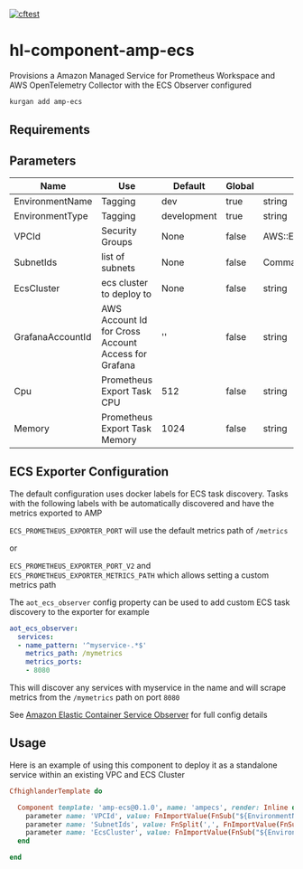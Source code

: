 [![cftest](https://github.com/theonestack/hl-component-amp-ecs/actions/workflows/rspec.yaml/badge.svg)](https://github.com/theonestack/hl-component-amp-ecs/actions/workflows/rspec.yaml)

# hl-component-amp-ecs
Provisions a Amazon Managed Service for Prometheus Workspace and AWS OpenTelemetry Collector with the ECS Observer configured


```bash
kurgan add amp-ecs
```

## Requirements

## Parameters

| Name | Use | Default | Global | Type | Allowed Values |
| ---- | --- | ------- | ------ | ---- | -------------- |
| EnvironmentName | Tagging | dev | true | string
| EnvironmentType | Tagging | development | true | string | ['development','production']
| VPCId | Security Groups | None | false | AWS::EC2::VPC::Id
| SubnetIds | list of subnets | None | false | CommaDelimitedList
| EcsCluster | ecs cluster to deploy to | None | false | string
| GrafanaAccountId | AWS Account Id for Cross Account Access for Grafana | '' | false | string
| Cpu | Prometheus Export Task CPU | 512 | false | string
| Memory | Prometheus Export Task Memory | 1024 | false | string

## ECS Exporter Configuration

The default configuration uses docker labels for ECS task discovery. Tasks with the following labels with be automatically discovered and have the metrics exported to AMP

`ECS_PROMETHEUS_EXPORTER_PORT` will use the default metrics path of `/metrics`

or

`ECS_PROMETHEUS_EXPORTER_PORT_V2` and `ECS_PROMETHEUS_EXPORTER_METRICS_PATH` which allows setting a custom metrics path

The `aot_ecs_observer` config property can be used to add custom ECS task discovery to the exporter for example

```yaml
aot_ecs_observer:
  services:
  - name_pattern: '^myservice-.*$'
    metrics_path: /mymetrics
    metrics_ports:
    - 8080
```

This will discover any services with myservice in the name and will scrape metrics from the `/mymetrics` path on port `8080`

See [Amazon Elastic Container Service Observer](https://github.com/open-telemetry/opentelemetry-collector-contrib/tree/main/extension/observer/ecsobserver) for full config details

## Usage

Here is an example of using this component to deploy it as a standalone service within an existing VPC and ECS Cluster

```ruby
CfhighlanderTemplate do

  Component template: 'amp-ecs@0.1.0', name: 'ampecs', render: Inline do
    parameter name: 'VPCId', value: FnImportValue(FnSub("${EnvironmentName}-vpc-VPCId"))
    parameter name: 'SubnetIds', value: FnSplit(',', FnImportValue(FnSub("${EnvironmentName}-vpc-ComputeSubnets")))
    parameter name: 'EcsCluster', value: FnImportValue(FnSub("${EnvironmentName}-ecs-EcsCluster"))
  end

end

```